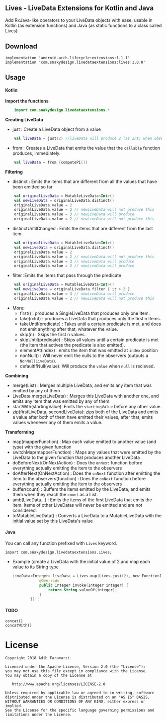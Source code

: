 Lives - LiveData Extensions for Kotlin and Java
--------
Add RxJava-like operators to your LiveData objects with ease, usable in Kotlin (as extension functions) and Java (as static functions to a class called Lives)

Download
--------
    implementation 'android.arch.lifecycle:extensions:1.1.1'
    implementation 'com.snakydesign.livedataextensions:lives:1.0.0'

Usage
--------

#### Kotlin
**Import the functions**
```kotlin
    import com.snakydesign.livedataextensions.*
```
**Creating LiveData**

- just : Create a LiveData object from a value
```kotlin
    val liveData = just(2) //liveData will produce 2 (as Int) when observed
```

- from : Creates a LiveData that emits the value that the `callable` function produces, immediately.
```kotlin
    val liveData = from {computePI()}
```


**Filtering**

- distinct : Emits the items that are different from all the values that have been emitted so far
```kotlin
    val originalLiveData = MutableLiveData<Int>()
    val newLiveData = originalLiveData.distinct()
    originalLiveData.value = 2
    originalLiveData.value = 2 // newLiveData will not produce this
    originalLiveData.value = 3 // newLiveData will produce
    originalLiveData.value = 2 // newLiveData will not produce this
```

- distinctUntilChanged : Emits the items that are different from the last item
```kotlin
    val originalLiveData = MutableLiveData<Int>()
    val newLiveData = originalLiveData.distinct()
    originalLiveData.value = 2
    originalLiveData.value = 2 // newLiveData will not produce this
    originalLiveData.value = 3 // newLiveData will produce
    originalLiveData.value = 2 // newLiveData will produce
```

- filter :Emits the items that pass through the predicate
```kotlin
    val originalLiveData = MutableLiveData<Int>()
    val newLiveData = originalLiveData.filter { it > 2 }
    originalLiveData.value = 3 // newLiveData will produce
    originalLiveData.value = 2 // newLiveData will not produce this
```

- More:
  - first() : produces a SingleLiveData that produces only one Item.
  - take(n:Int) : produces a LiveData that produces only the first n Items.
  - takeUntil(predicate) : Takes until a certain predicate is met, and does not emit anything after that, whatever the value.
  - skip(n) : Skips the first n values.
  - skipUntil(predicate) : Skips all values until a certain predicate is met (the item that actives the predicate is also emitted).
  - elementAt(index) : emits the item that was emitted at `index` position
  - nonNull() : Will never emit the nulls to the observers (outputs a `NonNullLiveData`).
  - defaultIfNull(value): Will produce the `value` when `null` is recieved.

**Combining**

- merge(List<LiveData>) : Merges multiple LiveData, and emits any item that was emitted by any of them
- LiveData.merge(LiveData) : Merges this LiveData with another one, and emits any item that was emitted by any of them
- startWith(startingValue): Emits the `startingValue` before any other value.
- zip(firstLiveData, secondLiveData): zips both of the LiveData and emits a value after both of them have emitted their values, after that, emits values whenever any of them emits a value.

**Transforming**

- map(mapperFunction) : Map each value emitted to another value (and type) with the given function
- switchMap(mapperFunction) : Maps any values that were emitted by the LiveData to the given function that produces another LiveData
- doBeforeNext(OnNextAction) : Does the `onNext` function before everything actually emitting the item to the observers
- doAfterNext(OnNextAction) : Does the `onNext` function after emitting the item to the observers(function) : Does the `onNext` function before everything actually emitting the item to the observers
- buffer(count) : Buffers the items emitted by the LiveData, and emits them when they reach the `count` as a List.
- amb(LiveData...) : Emits the items of the first LiveData that emits the item. Items of other LiveDatas will never be emitted and are not considered.
- toMutableLiveData() : Converts a LiveData to a MutableLiveData with the initial value set by this LiveData's value

#### Java

You can call any function prefixed with `Lives` keyword.

    import com.snakydesign.livedataextensions.Lives;

 - Example (create a LiveData with the initial value of 2 and map each value to its String type
    ```kotlin
    LiveData<Integer> liveData = Lives.map(Lives.just(2), new Function1<Integer, String>() {
                @Override
                public Integer invoke(Integer integer) {
                    return String.valueOf(integer);
                }
            }) ;
    ```

#### TODO
    concat()
    concatWith()
License
=======

    Copyright 2018 Adib Faramarzi.

    Licensed under the Apache License, Version 2.0 (the "License");
    you may not use this file except in compliance with the License.
    You may obtain a copy of the License at

       http://www.apache.org/licenses/LICENSE-2.0

    Unless required by applicable law or agreed to in writing, software
    distributed under the License is distributed on an "AS IS" BASIS,
    WITHOUT WARRANTIES OR CONDITIONS OF ANY KIND, either express or implied.
    See the License for the specific language governing permissions and
    limitations under the License.


 [1]: https://square.github.io/retrofit/
 [2]: https://search.maven.org/remote_content?g=com.squareup.retrofit2&a=retrofit&v=LATEST
 [snap]: https://oss.sonatype.org/content/repositories/snapshots/
